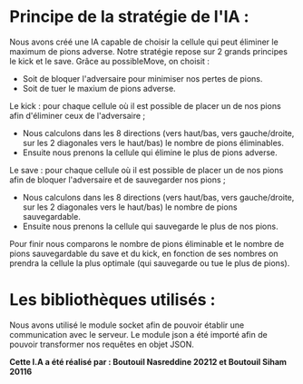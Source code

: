 # Principe de la stratégie de l'IA :

Nous avons créé une IA capable de choisir la cellule qui peut éliminer le maximum de pions adverse. Notre stratégie repose sur 2 grands principes le kick et le save.
Grâce au possibleMove, on choisit :

- Soit de bloquer l'adversaire pour minimiser nos pertes de pions.
- Soit de tuer le maxium de pions adverse.

Le kick : pour chaque cellule où il est possible de placer un de nos pions afin d'éliminer ceux de l'adversaire ;

- Nous calculons dans les 8 directions (vers haut/bas, vers gauche/droite, sur les 2 diagonales vers le haut/bas) le nombre de pions éliminables.
- Ensuite nous prenons la cellule qui élimine le plus de pions adverse.

Le save : pour chaque cellule où il est possible de placer un de nos pions afin de bloquer l'adversaire et de sauvegarder nos pions ;

- Nous calculons dans les 8 directions (vers haut/bas, vers gauche/droite, sur les 2 diagonales vers le haut/bas) le nombre de pions sauvegardable.
- Ensuite nous prenons la cellule qui sauvegarde le plus de nos pions.

Pour finir nous comparons le nombre de pions éliminable et le nombre de pions sauvegardable du save et du kick, en fonction de ses nombres on prendra la cellule la plus optimale (qui sauvegarde ou tue le plus de pions).

# Les bibliothèques utilisés :

Nous avons utilisé le module socket afin de pouvoir établir une communication avec le serveur. 
Le module json a été importé afin de pouvoir transformer nos requêtes en objet JSON. 

__Cette I.A a été réalisé par : Boutouil Nasreddine 20212 et Boutouil Siham 20116__
